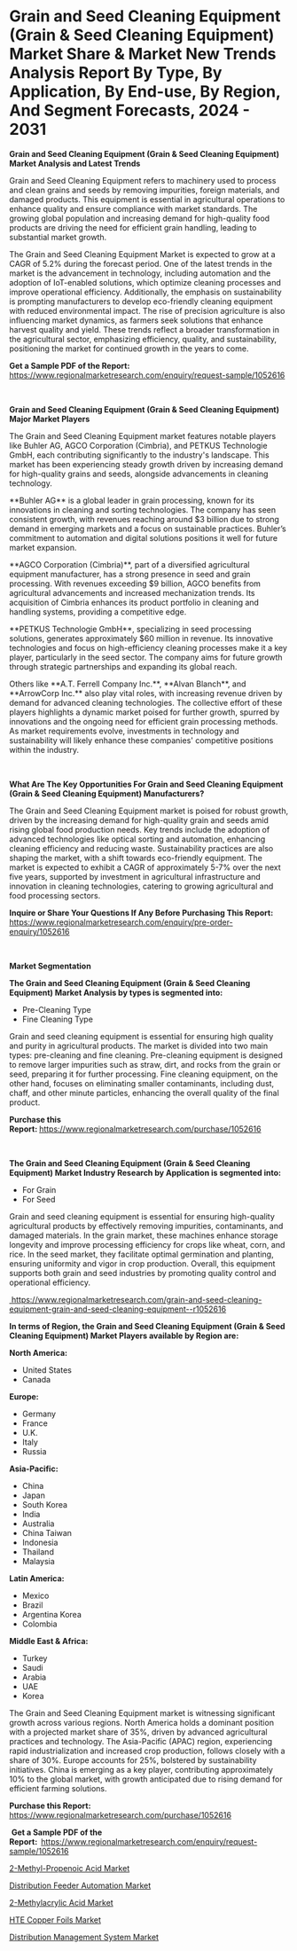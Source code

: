 <p><h1>Grain and Seed Cleaning Equipment (Grain & Seed Cleaning Equipment) Market Share & Market New Trends Analysis Report By Type, By Application, By End-use, By Region, And Segment Forecasts, 2024 - 2031</h1></p><p><strong>Grain and Seed Cleaning Equipment (Grain & Seed Cleaning Equipment) Market Analysis and Latest Trends</strong></p>
<p><p>Grain and Seed Cleaning Equipment refers to machinery used to process and clean grains and seeds by removing impurities, foreign materials, and damaged products. This equipment is essential in agricultural operations to enhance quality and ensure compliance with market standards. The growing global population and increasing demand for high-quality food products are driving the need for efficient grain handling, leading to substantial market growth.</p><p>The Grain and Seed Cleaning Equipment Market is expected to grow at a CAGR of 5.2% during the forecast period. One of the latest trends in the market is the advancement in technology, including automation and the adoption of IoT-enabled solutions, which optimize cleaning processes and improve operational efficiency. Additionally, the emphasis on sustainability is prompting manufacturers to develop eco-friendly cleaning equipment with reduced environmental impact. The rise of precision agriculture is also influencing market dynamics, as farmers seek solutions that enhance harvest quality and yield. These trends reflect a broader transformation in the agricultural sector, emphasizing efficiency, quality, and sustainability, positioning the market for continued growth in the years to come.</p></p>
<p><strong>Get a Sample PDF of the Report:&nbsp;</strong> <a href="https://www.regionalmarketresearch.com/enquiry/request-sample/1052616">https://www.regionalmarketresearch.com/enquiry/request-sample/1052616</a></p>
<p>&nbsp;</p>
<p><strong>Grain and Seed Cleaning Equipment (Grain & Seed Cleaning Equipment) Major Market Players</strong></p>
<p><p>The Grain and Seed Cleaning Equipment market features notable players like Buhler AG, AGCO Corporation (Cimbria), and PETKUS Technologie GmbH, each contributing significantly to the industry's landscape. This market has been experiencing steady growth driven by increasing demand for high-quality grains and seeds, alongside advancements in cleaning technology.</p><p>**Buhler AG** is a global leader in grain processing, known for its innovations in cleaning and sorting technologies. The company has seen consistent growth, with revenues reaching around $3 billion due to strong demand in emerging markets and a focus on sustainable practices. Buhler’s commitment to automation and digital solutions positions it well for future market expansion.</p><p>**AGCO Corporation (Cimbria)**, part of a diversified agricultural equipment manufacturer, has a strong presence in seed and grain processing. With revenues exceeding $9 billion, AGCO benefits from agricultural advancements and increased mechanization trends. Its acquisition of Cimbria enhances its product portfolio in cleaning and handling systems, providing a competitive edge.</p><p>**PETKUS Technologie GmbH**, specializing in seed processing solutions, generates approximately $60 million in revenue. Its innovative technologies and focus on high-efficiency cleaning processes make it a key player, particularly in the seed sector. The company aims for future growth through strategic partnerships and expanding its global reach.</p><p>Others like **A.T. Ferrell Company Inc.**, **Alvan Blanch**, and **ArrowCorp Inc.** also play vital roles, with increasing revenue driven by demand for advanced cleaning technologies. The collective effort of these players highlights a dynamic market poised for further growth, spurred by innovations and the ongoing need for efficient grain processing methods. As market requirements evolve, investments in technology and sustainability will likely enhance these companies' competitive positions within the industry.</p></p>
<p>&nbsp;</p>
<p><strong>What Are The Key Opportunities For Grain and Seed Cleaning Equipment (Grain & Seed Cleaning Equipment) Manufacturers?</strong></p>
<p><p>The Grain and Seed Cleaning Equipment market is poised for robust growth, driven by the increasing demand for high-quality grain and seeds amid rising global food production needs. Key trends include the adoption of advanced technologies like optical sorting and automation, enhancing cleaning efficiency and reducing waste. Sustainability practices are also shaping the market, with a shift towards eco-friendly equipment. The market is expected to exhibit a CAGR of approximately 5-7% over the next five years, supported by investment in agricultural infrastructure and innovation in cleaning technologies, catering to growing agricultural and food processing sectors.</p></p>
<p><strong>Inquire or Share Your Questions If Any Before Purchasing This Report:</strong> <a href="https://www.regionalmarketresearch.com/enquiry/pre-order-enquiry/1052616">https://www.regionalmarketresearch.com/enquiry/pre-order-enquiry/1052616</a></p>
<p>&nbsp;</p>
<p><strong>Market Segmentation</strong></p>
<p><strong>The Grain and Seed Cleaning Equipment (Grain & Seed Cleaning Equipment) Market Analysis by types is segmented into:</strong></p>
<p><ul><li>Pre-Cleaning Type</li><li>Fine Cleaning Type</li></ul></p>
<p><p>Grain and seed cleaning equipment is essential for ensuring high quality and purity in agricultural products. The market is divided into two main types: pre-cleaning and fine cleaning. Pre-cleaning equipment is designed to remove larger impurities such as straw, dirt, and rocks from the grain or seed, preparing it for further processing. Fine cleaning equipment, on the other hand, focuses on eliminating smaller contaminants, including dust, chaff, and other minute particles, enhancing the overall quality of the final product.</p></p>
<p><strong>Purchase this Report:&nbsp;</strong><a href="https://www.regionalmarketresearch.com/purchase/1052616">https://www.regionalmarketresearch.com/purchase/1052616</a></p>
<p>&nbsp;</p>
<p><strong>The Grain and Seed Cleaning Equipment (Grain & Seed Cleaning Equipment) Market Industry Research by Application is segmented into:</strong></p>
<p><ul><li>For Grain</li><li>For Seed</li></ul></p>
<p><p>Grain and seed cleaning equipment is essential for ensuring high-quality agricultural products by effectively removing impurities, contaminants, and damaged materials. In the grain market, these machines enhance storage longevity and improve processing efficiency for crops like wheat, corn, and rice. In the seed market, they facilitate optimal germination and planting, ensuring uniformity and vigor in crop production. Overall, this equipment supports both grain and seed industries by promoting quality control and operational efficiency.</p></p>
<p><a href="https://www.regionalmarketresearch.com/grain-and-seed-cleaning-equipment-grain-and-seed-cleaning-equipment--r1052616">&nbsp;https://www.regionalmarketresearch.com/grain-and-seed-cleaning-equipment-grain-and-seed-cleaning-equipment--r1052616</a></p>
<p><strong>In terms of Region, the Grain and Seed Cleaning Equipment (Grain & Seed Cleaning Equipment) Market Players available by Region are:</strong></p>
<p>
    <p> <strong> North America: </strong>
        <ul>
            <li>United States</li>
            <li>Canada</li>
        </ul>
        </p> 
    <p> <strong> Europe: </strong>
        <ul>
            <li>Germany</li>
            <li>France</li>
            <li>U.K.</li>
            <li>Italy</li>
            <li>Russia</li>
        </ul>
        </p> 
    <p> <strong> Asia-Pacific: </strong>
        <ul>
            <li>China</li>
            <li>Japan</li>
            <li>South Korea</li>
            <li>India</li>
            <li>Australia</li>
            <li>China Taiwan</li>
            <li>Indonesia</li>
            <li>Thailand</li>
            <li>Malaysia</li>
        </ul>
        </p> 
    <p> <strong> Latin America: </strong>
        <ul>
            <li>Mexico</li>
            <li>Brazil</li>
            <li>Argentina Korea</li>
            <li>Colombia</li>
        </ul>
        </p> 
    <p> <strong> Middle East & Africa: </strong>
        <ul>
            <li>Turkey</li>
            <li>Saudi</li>
            <li>Arabia</li>
            <li>UAE</li>
            <li>Korea</li>
        </ul>
    </p>
    </p>
<p><p>The Grain and Seed Cleaning Equipment market is witnessing significant growth across various regions. North America holds a dominant position with a projected market share of 35%, driven by advanced agricultural practices and technology. The Asia-Pacific (APAC) region, experiencing rapid industrialization and increased crop production, follows closely with a share of 30%. Europe accounts for 25%, bolstered by sustainability initiatives. China is emerging as a key player, contributing approximately 10% to the global market, with growth anticipated due to rising demand for efficient farming solutions.</p></p>
<p><strong>Purchase this Report: </strong><a href="https://www.regionalmarketresearch.com/purchase/1052616">https://www.regionalmarketresearch.com/purchase/1052616</a></p>
<p>&nbsp;<strong>Get a Sample PDF of the Report:&nbsp;&nbsp;</strong><a href="https://www.regionalmarketresearch.com/enquiry/request-sample/1052616">https://www.regionalmarketresearch.com/enquiry/request-sample/1052616</a></p>
<p><strong></strong></p>
<p><p><a href="https://medium.com/@anita28yomishoe/2-methyl-propenoic-acid-market-size-is-growing-at-cagr-of-11-7-dab847470836">2-Methyl-Propenoic Acid Market</a></p><p><a href="https://www.linkedin.com/pulse/analyzing-key-drivers-distribution-feeder-automation-market-trends-0blxe">Distribution Feeder Automation Market</a></p><p><a href="https://medium.com/@anita28yomishoe/pioneering-growth-analyzing-global-2-methylacrylic-acid-market-dynamics-2024-2031-04e0b61179c6?postPublishedType=repub">2-Methylacrylic Acid Market</a></p><p><a href="https://issuu.com/reportprime-2/docs/hte-copper-foils-market-size-2030.p_b8fa39bc80493a">HTE Copper Foils Market</a></p><p><a href="https://www.linkedin.com/pulse/booming-distribution-management-system-market-sector-analysis-5hv5e">Distribution Management System Market</a></p></p>